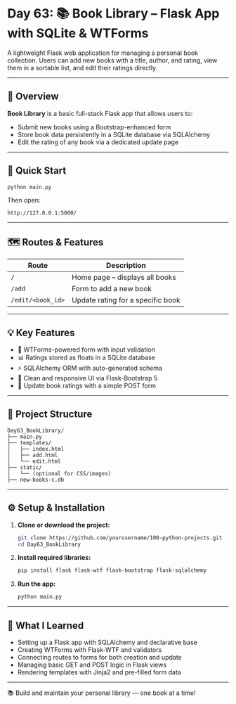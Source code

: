 # Day 63: 📚 Book Library – Flask App with SQLite & WTForms

A lightweight Flask web application for managing a personal book collection. Users can add new books with a title, author, and rating, view them in a sortable list, and edit their ratings directly.

---

## 📖 Overview

**Book Library** is a basic full-stack Flask app that allows users to:

* Submit new books using a Bootstrap-enhanced form
* Store book data persistently in a SQLite database via SQLAlchemy
* Edit the rating of any book via a dedicated update page

---

## 🚀 Quick Start

```bash
python main.py
```

Then open:

```
http://127.0.0.1:5000/
```

---

## 🗺️ Routes & Features

| Route             | Description                       |
| ----------------- | --------------------------------- |
| `/`               | Home page – displays all books    |
| `/add`            | Form to add a new book            |
| `/edit/<book_id>` | Update rating for a specific book |

---

## 💡 Key Features

* 📝 WTForms-powered form with input validation
* 📊 Ratings stored as floats in a SQLite database
* ⚡ SQLAlchemy ORM with auto-generated schema
* 🎨 Clean and responsive UI via Flask-Bootstrap 5
* 🔄 Update book ratings with a simple POST form

---

## 📁 Project Structure

```
Day63_BookLibrary/
├── main.py
├── templates/
│   ├── index.html
│   ├── add.html
│   └── edit.html
├── static/
│   └── (optional for CSS/images)
├── new-books-c.db
```

---

## ⚙️ Setup & Installation

1. **Clone or download the project:**

   ```bash
   git clone https://github.com/yourusername/100-python-projects.git
   cd Day63_BookLibrary
   ```

2. **Install required libraries:**

   ```bash
   pip install flask flask-wtf flask-bootstrap flask-sqlalchemy
   ```

3. **Run the app:**

   ```bash
   python main.py
   ```

---

## 🧠 What I Learned

* Setting up a Flask app with SQLAlchemy and declarative base
* Creating WTForms with Flask-WTF and validators
* Connecting routes to forms for both creation and update
* Managing basic GET and POST logic in Flask views
* Rendering templates with Jinja2 and pre-filled form data

---

📚 Build and maintain your personal library — one book at a time!
